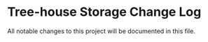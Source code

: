 # Tree-house Storage Change Log

All notable changes to this project will be documented in this file.
